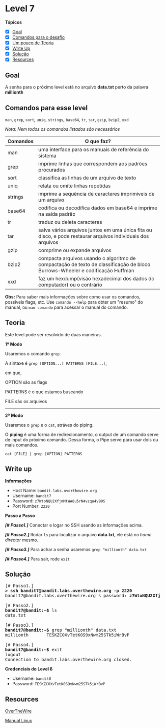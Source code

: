# Level 7
**Tópicos**

- [X] [Goal](#goal)
- [X] [Comandos para o desafio](#comandos-para-esse-level)
- [X] [Um pouco de Teoria](#teoria)
- [X] [Write Up](#write-up)
- [X] [Solução](#solução)
- [X] [Resources](#resources)

## Goal
A senha para o próximo level está no arquivo **data.txt** perto da palavra **millionth** 

## Comandos para esse level
`man`, `grep`, `sort`, `uniq`, `strings`, `base64`, `tr`, `tar`, `gzip`, `bzip2`, `xxd`

*Nota: Nem todos os comandos listados são necessários*

 Comandos |                             O que faz?
 ---------|--------
 man      |uma interface para os manuais de referência do sistema
 grep     |imprime linhas que correspondem aos padrões procurados
 sort     |classifica as linhas de um arquivo de texto
 uniq     |relata ou omite linhas repetidas
 strings  |imprime a sequência de caracteres imprimíveis de um arquivo
 base64   |codifica ou decodifica dados em base64 e imprime na saída padrão
 tr       |traduz ou deleta caracteres
 tar      |salva vários arquivos juntos em uma única fita ou disco, e pode restaurar arquivos individuais dos arquivos 
 gzip     |comprime ou expande arquivos
 bzip2    |compacta arquivos usando o algoritmo de compactação de texto de classificação de bloco Burrows-Wheeler e codificação Huffman
 xxd      |faz um hexdump(visão hexadecimal dos dados do computador) ou o contrário
 
 **Obs:** Para saber mais informações sobre como usar os comandos, possíveis flags, etc. Use `comando --help` para obter um "resumo" do manual, ou `man comando` para acessar o manual do comando.

## Teoria

Este level pode ser resolvido de duas maneiras. 

**1º Modo**

Usaremos o comando `grep`. 

A sintaxe é `grep [OPTION...] PATTERNS [FILE...]`, 

em que, 

OPTION são as flags

PATTERNS é o que estamos buscando

FILE são os arquivos

---

**2º Modo**

Usaremos o `grep` e o `cat`, atráves do piping.

O **piping** é uma forma de redirecionamento, o output de um comando serve de input do próximo comando. Dessa forma, o Pipe serve para usar dois ou mais comandos.

`cat [FILE] | grep [OPTION] PATTERNS`


## Write up
**Informações**
- Host Name: `bandit.labs.overthewire.org`
-  Username: `bandit7`
- Password: `z7WtoNQU2XfjmMtWA8u5rN4vzqu4v99S`
- Port Number: `2220`

**Passo a Passo**

***[# Passo1.]*** Conectar e logar no SSH usando as informações acima.

***[# Passo2.]*** Rodar `ls` para localizar o arquivo **data.txt**, ele está no *home director* mesmo.

***[# Passo3.]*** Para achar a senha usaremos `grep "millionth" data.txt`

***[# Passo4.]*** Para sair, rode `exit`

## Solução
<pre>
[# Passo1.] 
<b>> ssh bandit7@bandit.labs.overthewire.org -p 2220</b>
bandit7@bandit.labs.overthewire.org's password: <b>z7WtoNQU2XfjmMtWA8u5rN4vzqu4v99S</b>

[# Passo2.]
<b>bandit7@bandit:~$</b> ls
data.txt

[# Passo3.]
<b>bandit7@bandit:~$</b> grep "millionth" data.txt
millionth       TESKZC0XvTetK0S9xNwm25STk5iWrBvP

[# Passo4.] 
<b>bandit7@bandit:~$</b> exit
logout                                                             
Connection to bandit.labs.overthewire.org closed.
</pre>

**Credenciais do Level 8**
- Username: `bandit8`
- Password: `TESKZC0XvTetK0S9xNwm25STk5iWrBvP`

## Resources
[OverTheWire](https://overthewire.org/wargames/bandit/bandit8.html)

[Manual Linux](https://man7.org/linux/man-pages/index.html)
